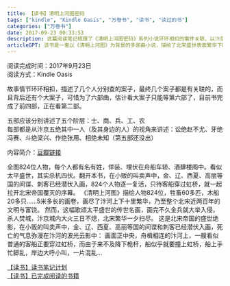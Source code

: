 ```yaml
---
title: 【读书】清明上河图密码
tags: ["kindle", "Kindle Oasis", "万卷书", "读书", "读过的书"]
categories: ["万卷书"]
date: 2017-09-23 00:33:53
description: 这篇阅读笔记梳理了《清明上河图密码》系列小说环环相扣的案件关联、以汴京五绝为视角的五阶层叙事结构，并记录了当前的阅读进展。
articleGPT: 该书是一套以《清明上河图》为背景的多部曲小说，描绘了北宋盛世表面繁华下暗流涌动的连环案件，以及帝国覆灭的序幕。
---
```


阅读完成时间：2017年9月23日  
阅读方式：Kindle Oasis  
  
故事情节环环相扣，描述了几个人分别查的案子，最终几个案子都是有关联的，而且背后还有个大案子，可惜为了六部曲，估计看大案子只能等第六部了，目前书完成了前四部，正在看第二部。

五部应该分别讲述了五个阶层：士、商、兵、工、农  
每部都是从汴京五绝其中一人（及其身边的人）的视角来讲述：讼绝赵不尤、牙绝冯赛、斗绝梁兴、作绝张用、相绝未知（第五部还没出）

内容简介：[豆瓣链接](https://book.douban.com/subject/26265745/)

全图824位人物，每个人都有名有姓，佯装、埋伏在舟船车轿、酒肆楼阁中。看似太平盛世，其实杀机四伏。翻开本书，在小贩的叫卖声中，金、辽、西夏、高丽等国的间谍、刺客已经潜伏入画，824个人物逐一复活，只待客船穿过虹桥，就一起拉开北宋帝国覆灭的序幕。
《清明上河图》描绘人物824位，牲畜60多匹，木船20多只……5米多长的画卷，画尽了汴河上下十里繁华，乃至整个北宋近两百年的文明与富饶。
然而，这幅歌颂太平盛世的传世名画，画完不久金兵就大举入侵，杀人焚城，汴京城内大火三日不熄，北宋繁华一夕扫尽。
这是北宋帝国的盛世绝影，在小贩的叫卖声中，金、辽、西夏、高丽等国的间谍和刺客已经潜伏入画，死亡的气息弥漫在汴河的波光云影中：
画面正中央，舟楫相连的汴河上，一艘看似普通的客船正要穿过虹桥，而由于来不及降下桅杆，船似乎就要撞上虹桥，船上手忙脚乱，岸边大呼小叫，一片混乱…

[【读书】读书笔记计划](/posts/2016/1114/reading-plan)  
[【读书】已完成阅读的书籍](/posts/2017/0315/reading-done)

